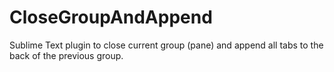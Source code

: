 # CloseGroupAndAppend

Sublime Text plugin to close current group (pane) and append all tabs to the back of the previous group.
